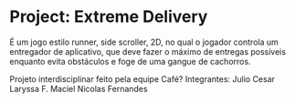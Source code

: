 # Project: Extreme Delivery
É um jogo estilo runner, side scroller, 2D, no qual o jogador controla um entregador de aplicativo, que deve fazer o máximo de entregas possíveis enquanto evita obstáculos e foge de uma gangue de cachorros.

Projeto interdisciplinar feito pela equipe Café?
Integrantes:
Julio Cesar
Laryssa F. Maciel
Nicolas Fernandes
